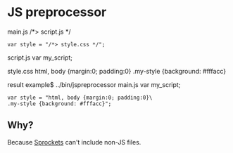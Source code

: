JS preprocessor
===============

main.js
    /*> script.js */
    
    var style = "/*> style.css */";


script.js
    var my_script;


style.css
    html, body {margin:0; padding:0}
    .my-style {background: #fffacc}


result
    example$ ../bin/jspreprocessor main.js
    var my_script;
    
    var style = "html, body {margin:0; padding:0}\
    .my-style {background: #fffacc}";


Why?
----
Because [Sprockets](http://github.com/sstephenson/sprockets) can't include non-JS files.
